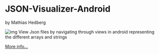 JSON-Visualizer-Android
=======================
by Mathias Hedberg

![img](http://metrafonic.com/content/images/2014/May/banner.png)
View Json files by navigating through views in android representing the different arrays and strings

[More info...](http://metrafonic.com/json-visualizer-android/)
